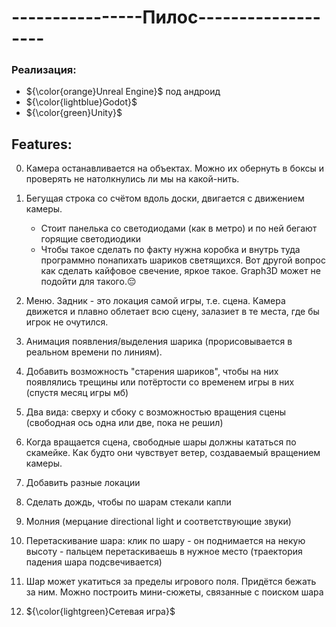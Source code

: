 # ----------------Пилос-------------------

### Реализация:
+ ${\color{orange}Unreal Engine}$ под андроид
+ ${\color{lightblue}Godot}$
+ ${\color{green}Unity}$

## Features:
0) Камера останавливается на объектах. Можно их обернуть в боксы и проверять не натолкнулись ли мы на какой-нить.
1) Бегущая строка со счётом вдоль доски, двигается с движением камеры.
   
	- Стоит панелька со светодиодами (как в метро) и по ней бегают горящие светодиодики
 	- Чтобы такое сделать по факту нужна коробка и внутрь туда программно понапихать шариков светящихся. Вот другой вопрос как сделать кайфовое свечение, яркое такое. Graph3D может не подойти для такого.😔

1) Меню. Задник - это локация самой игры, т.е. сцена. Камера движется и плавно облетает всю сцену, залазиет в те места, где бы игрок не очутился.
1) Анимация появления/выделения шарика (прорисовывается в реальном времени по линиям).

1) Добавить возможность "старения шариков", чтобы на них появлялись трещины или потёртости со временем игры в них (спустя месяц игры мб)

1) Два вида: сверху и сбоку с возможностью вращения сцены (свободная ось одна или две, пока не решил)

1) Когда вращается сцена, свободные шары должны кататься по скамейке. Как будто они чувствует ветер, создаваемый вращением камеры.

1) Добавить разные локации

1) Сделать дождь, чтобы по шарам стекали капли

1) Молния (мерцание directional light и соответствующие звуки)

1) Перетаскивание шара: клик по шару - он поднимается на некую высоту - пальцем перетаскиваешь в нужное место (траектория падения шара подсвечивается)

1) Шар может укатиться за пределы игрового поля. Придётся бежать за ним. Можно построить мини-сюжеты, связанные с поиском шара

1) ${\color{lightgreen}Сетевая игра}$

